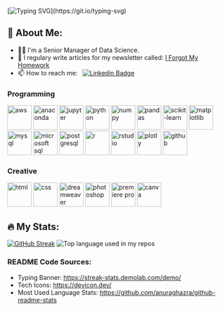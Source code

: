 [![Typing SVG](https://readme-typing-svg.demolab.com?font=Fira+Code&duration=1500&pause=250&color=0CE82B&background=000000&center=true&vCenter=true&multiline=true&random=false&width=435&height=100&lines=Hi+there!;My+name+is+Jarai.;Welcome+to+my+GitHub+profile!)](https://git.io/typing-svg)

## 🚀 About Me:
- 👩‍💻 I'm a Senior Manager of Data Science.
- 📝 I regulary write articles for my newsletter called: [I Forgot My Homework](https://iforgotmyhomework.substack.com/)
- 📫 How to reach me: &nbsp; [![Linkedin Badge](https://img.shields.io/badge/-Jarai-blue?style=flat&logo=Linkedin&logoColor=white)](https://www.linkedin.com/in/jaraicarter)

### Programming
<div align="left">
<img src="https://cdn.jsdelivr.net/gh/devicons/devicon@latest/icons/amazonwebservices/amazonwebservices-original-wordmark.svg" alt="aws" width="55" height="55"/>
<img src="https://cdn.jsdelivr.net/gh/devicons/devicon@latest/icons/anaconda/anaconda-original.svg" alt="anaconda" width="55" height="55"/>
<img src="https://cdn.jsdelivr.net/gh/devicons/devicon@latest/icons/jupyter/jupyter-original-wordmark.svg" alt="jupyter" width="55" height="55"/>
<img src="https://cdn.jsdelivr.net/gh/devicons/devicon@latest/icons/python/python-original.svg" alt="python" width="55" height="55" />
<img src="https://cdn.jsdelivr.net/gh/devicons/devicon@latest/icons/numpy/numpy-original.svg" alt="numpy" width="55" height="55"/>
<img src="https://cdn.jsdelivr.net/gh/devicons/devicon@latest/icons/pandas/pandas-original.svg" alt="pandas" width="55" height="55"/>
<img src="https://cdn.jsdelivr.net/gh/devicons/devicon@latest/icons/scikitlearn/scikitlearn-original.svg" alt="scikit-learn" width="55" height="55"/>
<img src="https://cdn.jsdelivr.net/gh/devicons/devicon@latest/icons/matplotlib/matplotlib-original.svg" alt="matplotlib" width="55" height="55"/>     
<img src="https://cdn.jsdelivr.net/gh/devicons/devicon@latest/icons/mysql/mysql-original.svg" alt="mysql" width="55" height="55"/>
<img src="https://cdn.jsdelivr.net/gh/devicons/devicon@latest/icons/microsoftsqlserver/microsoftsqlserver-original.svg" alt="microsoft sql server" width="55" height="55" />
<img src="https://cdn.jsdelivr.net/gh/devicons/devicon@latest/icons/postgresql/postgresql-original.svg" alt="postgresql" width="55" height="55"/>
<img src="https://cdn.jsdelivr.net/gh/devicons/devicon@latest/icons/r/r-original.svg" alt="r" width="55" height="55"/>
<img src="https://cdn.jsdelivr.net/gh/devicons/devicon@latest/icons/rstudio/rstudio-original.svg" alt="rstudio" width="55" height="55" />
<img src="https://cdn.jsdelivr.net/gh/devicons/devicon@latest/icons/plotly/plotly-original.svg" alt="plotly" width="55" height="55"/>
<img src="https://cdn.jsdelivr.net/gh/devicons/devicon@latest/icons/github/github-original.svg" alt="github" width="55" height="55" />
</div>

### Creative
<div align="left">
<img src="https://cdn.jsdelivr.net/gh/devicons/devicon@latest/icons/html5/html5-original.svg" alt="html" width="55" height="55"/>
<img src="https://cdn.jsdelivr.net/gh/devicons/devicon@latest/icons/css3/css3-original.svg" alt="css" width="55" height="55"/>
<img src="https://cdn.jsdelivr.net/gh/devicons/devicon@latest/icons/dreamweaver/dreamweaver-original.svg" alt="dreamweaver" width="55" height="55" />
<img src="https://cdn.jsdelivr.net/gh/devicons/devicon@latest/icons/photoshop/photoshop-original.svg" alt="photoshop" width="55" height="55"/>
<img src="https://cdn.jsdelivr.net/gh/devicons/devicon@latest/icons/premierepro/premierepro-plain.svg" alt="premiere pro" width="55" height="55"/>
<img src="https://cdn.jsdelivr.net/gh/devicons/devicon@latest/icons/canva/canva-original.svg" alt="canva" width="55" height="55" />
</div>

## 🔥 My Stats:
[![GitHub Streak](https://streak-stats.demolab.com?user=carter5&theme=vue&date_format=M%20j%5B%2C%20Y%5D&mode=weekly)](https://git.io/streak-stats)
<img width="" src="https://github-readme-stats.vercel.app/api/top-langs/?username=carter5&layout=compact&hide_title=1&card_width=300" alt="Top language used in my repos" />

### README Code Sources:
- Typing Banner: https://streak-stats.demolab.com/demo/
- Tech Icons: https://devicon.dev/
- Most Used Language Stats: https://github.com/anuraghazra/github-readme-stats
